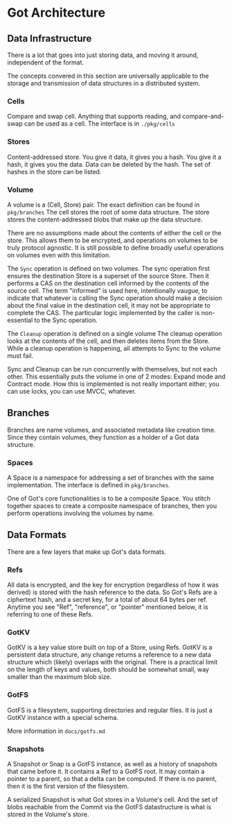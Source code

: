 # Got Architecture

## Data Infrastructure
There is a lot that goes into just storing data, and moving it around, independent of the format.

The concepts convered in this section are universally applicable to the storage and transmission of data structures in a distributed system.

### Cells
Compare and swap cell. Anything that supports reading, and compare-and-swap can be used as a cell.
The interface is in `./pkg/cells`

### Stores
Content-addressed store.
You give it data, it gives you a hash.
You give it a hash, it gives you the data.
Data can be deleted by the hash.
The set of hashes in the store can be listed.

### Volume
A volume is a (Cell, Store) pair.
The exact definition can be found in `pkg/branches`
The cell stores the root of some data structure.
The store stores the content-addressed blobs that make up the data structure.

There are no assumptions made about the contents of either the cell or the store.
This allows them to be encrypted, and operations on volumes to be truly protocol agnostic.
It is still possible to define broadly useful operations on volumes even with this limitation.

The `Sync` operation is defined on two volumes.
The sync operation first ensures the destination Store is a superset of the source Store.
Then it performs a CAS on the destination cell informed by the contents of the source cell.
The term "informed" is used here, intentionally vaugue, to indicate that whatever is calling the Sync operation
should make a decision about the final value in the destination cell, it may not be appropriate to complete the CAS.
The particular logic implemented by the caller is non-essential to the Sync operation.

The `Cleanup` operation is defined on a single volume
The cleanup operation looks at the contents of the cell, and then deletes items from the Store.
While a cleanup operation is happening, all attempts to Sync to the volume must fail.

Sync and Cleanup can be run concurrently with themselves, but not each other.
This essentially puts the volume in one of 2 modes: Expand mode and Contract mode.
How this is implemented is not really important either; you can use locks, you can use MVCC, whatever.

## Branches
Branches are name volumes, and associated metadata like creation time.  Since they contain volumes, they function as a holder of a Got data structure.

### Spaces
A Space is a namespace for addressing a set of branches with the same implementation.
The interface is defined in `pkg/branches`.

One of Got's core functionalities is to be a composite Space.
You stitch together spaces to create a composite namespace of branches, then you perform operations involving the volumes by name.

## Data Formats
There are a few layers that make up Got's data formats.

### Refs
All data is encrypted, and the key for encryption (regardless of how it was derived) is stored with the hash reference to the data.
So Got's Refs are a ciphertext hash, and a secret key, for a total of about 64 bytes per ref.
Anytime you see "Ref", "reference", or "pointer" mentioned below, it is referring to one of these Refs.

### GotKV
GotKV is a key value store built on top of a Store, using Refs.
GotKV is a persistent data structure, any change returns a reference to a new data structure which (likely) overlaps with the original.
There is a practical limit on the length of keys and values, both should be somewhat small, way smaller than the maximum blob size.

### GotFS
GotFS is a filesystem, supporting directories and regular files.
It is just a GotKV instance with a special schema.

More information in `docs/gotfs.md`

### Snapshots
A Snapshot or Snap is a GotFS instance, as well as a history of snapshots that came before it.
It contains a Ref to a GotFS root.
It may contain a pointer to a parent, so that a delta can be computed.
If there is no parent, then it is the first version of the filesystem.

A serialized Snapshot is what Got stores in a Volume's cell.
And the set of blobs reachable from the Commit via the GotFS datastructure is what is stored in the Volume's store.
